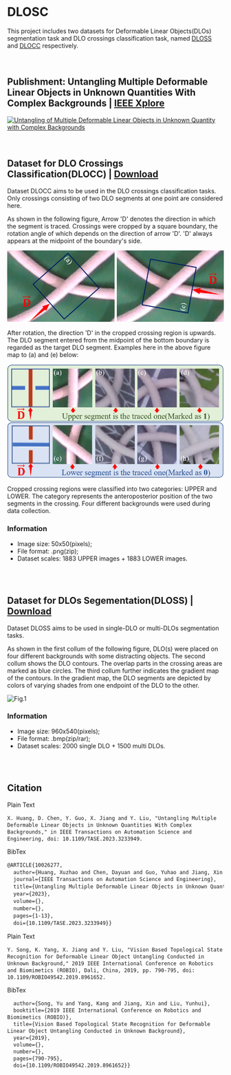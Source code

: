 # DLOSC
This project includes two datasets for Deformable Linear Objects(DLOs) segmentation task and DLO crossings classification task, named [DLOSS](#dataset-for-dlos-segementationdloss--download) and [DLOCC](#dataset-for-dlo-crossings-classificationdlocc--download) respectively.
<br><br><br>
## Publishment: Untangling Multiple Deformable Linear Objects in Unknown Quantities With Complex Backgrounds | [IEEE Xplore](https://ieeexplore.ieee.org/document/10026277)
[![Untangling of Multiple Deformable Linear Objects in Unknown Quantity with Complex Backgrounds](https://res.cloudinary.com/marcomontalbano/image/upload/v1667738600/video_to_markdown/images/youtube--wReD4qDMN4k-c05b58ac6eb4c4700831b2b3070cd403.jpg)](https://youtu.be/wReD4qDMN4k "Untangling of Multiple Deformable Linear Objects in Unknown Quantity with Complex Backgrounds")
<br><br><br>
## Dataset for DLO Crossings Classification(DLOCC) | [Download](https://drive.google.com/drive/folders/1vY-Z_7Dg98PyUO8UzyBso9N5jDXJDqa9?usp=sharing)
Dataset DLOCC aims to be used in the DLO crossings classification tasks. Only crossings consisting of two DLO segments at one point are considered here. 

As shown in the following figure, Arrow 'D' denotes the direction in which the segment is traced. Crossings were cropped by a square boundary, the rotation angle of which depends on the direction of arrow 'D'. 'D' always appears at the midpoint of the boundary's side. 

![Fig.1](./figures/Crop_method.png)

After rotation, the direction 'D' in the cropped crossing region is upwards. The DLO segment entered from the midpoint of the bottom boundary is regarded as the target DLO segment. Examples here in the above figure map to (a) and (e) below:

![Fig.1](./figures/Cropped_crossing_region.png)

Cropped crossing regions were classified into two categories: UPPER and LOWER. The category represents the anteroposterior position of the two segments in the crossing. Four different backgrounds were used during data collection. 

### Information
- Image size: 50x50(pixels);
- File format: .png(zip);
- Dataset scales: 1883 UPPER images + 1883 LOWER images.

<br><br>
## Dataset for DLOs Segementation(DLOSS) | [Download](https://drive.google.com/drive/folders/1Y7g3vsS8e2MvCvQczXEkQI6sUg8tD0Ok?usp=sharing)
Dataset DLOSS aims to be used in single-DLO or multi-DLOs segmentation tasks. 

As shown in the first collum of the following figure, DLO(s) were placed on four different backgrounds with some distracting objects. The second collum shows the DLO contours. The overlap parts in the crossing areas are marked as blue circles. The third collum further indicates the gradient map of the contours. In the gradient map, the DLO segments are depicted by colors of varying shades from one endpoint of the DLO to the other. 

![Fig.1](./figures/SegmentationDataSamples.png)

### Information
- Image size: 960x540(pixels);
- File format: .bmp(zip/rar);
- Dataset scales: 2000 single DLO + 1500 multi DLOs.

<br><br>
## Citation
Plain Text
```
X. Huang, D. Chen, Y. Guo, X. Jiang and Y. Liu, "Untangling Multiple Deformable Linear Objects in Unknown Quantities With Complex Backgrounds," in IEEE Transactions on Automation Science and Engineering, doi: 10.1109/TASE.2023.3233949.
```
BibTex
```latex
@ARTICLE{10026277,
  author={Huang, Xuzhao and Chen, Dayuan and Guo, Yuhao and Jiang, Xin and Liu, Yunhui},
  journal={IEEE Transactions on Automation Science and Engineering}, 
  title={Untangling Multiple Deformable Linear Objects in Unknown Quantities With Complex Backgrounds}, 
  year={2023},
  volume={},
  number={},
  pages={1-13},
  doi={10.1109/TASE.2023.3233949}}
```
Plain Text
```
Y. Song, K. Yang, X. Jiang and Y. Liu, "Vision Based Topological State Recognition for Deformable Linear Object Untangling Conducted in Unknown Background," 2019 IEEE International Conference on Robotics and Biomimetics (ROBIO), Dali, China, 2019, pp. 790-795, doi: 10.1109/ROBIO49542.2019.8961652.
```
BibTex
```latex@INPROCEEDINGS{8961652,
  author={Song, Yu and Yang, Kang and Jiang, Xin and Liu, Yunhui},
  booktitle={2019 IEEE International Conference on Robotics and Biomimetics (ROBIO)}, 
  title={Vision Based Topological State Recognition for Deformable Linear Object Untangling Conducted in Unknown Background}, 
  year={2019},
  volume={},
  number={},
  pages={790-795},
  doi={10.1109/ROBIO49542.2019.8961652}}

```
<br><br>
